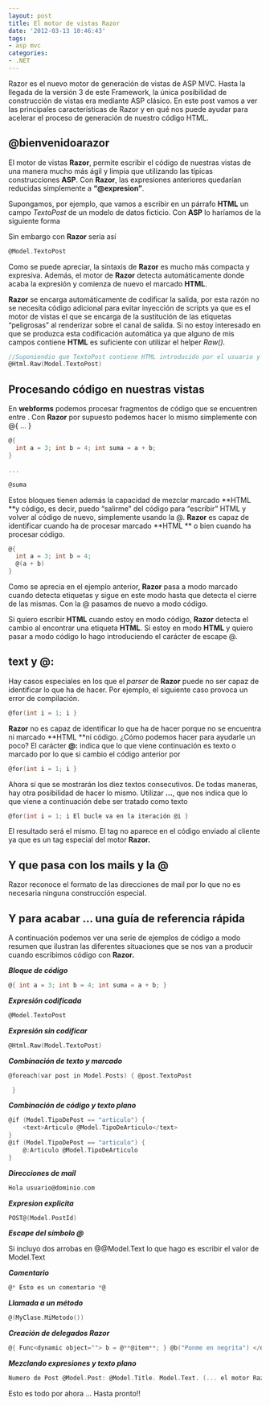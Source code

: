 ```yaml
---
layout: post
title: El motor de vistas Razor
date: '2012-03-13 10:46:43'
tags:
- asp mvc
categories:
- .NET
---
```



Razor es el nuevo motor de generación de vistas de ASP MVC. Hasta la llegada de la versión 3 de este Framework, la única posibilidad de construcción de vistas era mediante ASP clásico. En este post vamos a ver las principales características de Razor y en qué nos puede ayudar para acelerar el proceso de generación de nuestro código HTML.


## **@bienvenidoarazor**

El motor de vistas **Razor**, permite escribir el código de nuestras vistas de una manera mucho más ágil y limpia que utilizando las típicas construcciones **ASP**. Con **Razor**, las expresiones anteriores quedarían reducidas simplemente a **“@expresion”**.

Supongamos, por ejemplo, que vamos a escribir en un párrafo **HTML** un campo *Text*o*Post* de un modelo de datos ficticio. Con **ASP** lo haríamos de la siguiente forma

Sin embargo con **Razor** sería así

```c
@Model.TextoPost
```

Como se puede apreciar, la sintaxis de **Razor** es mucho más compacta y expresiva. Además, el motor de **Razor** detecta automáticamente donde acaba la expresión y comienza de nuevo el marcado **HTML**.

**Razor** se encarga automáticamente de codificar la salida, por esta razón no se necesita código adicional para evitar inyección de scripts ya que es el motor de vistas el que se encarga de la sustitución de las etiquetas “peligrosas” al renderizar sobre el canal de salida. Si no estoy interesado en que se produzca esta codificación automática ya que alguno de mis campos contiene **HTML** es suficiente con utilizar el helper *Raw().*

```c
//Suponiendio que TextoPost contiene HTML introducido por el usuario y generado mediante un editor. La siguiente intrucción evita que se codifique la salida.
@Html.Raw(Model.TextoPost)
```

## **Procesando código en nuestras vistas**

En **webforms** podemos procesar fragmentos de código que se encuentren entre . Con **Razor** por supuesto podemos hacer lo mismo simplemente con @{ … }

```c
@{
  int a = 3; int b = 4; int suma = a + b; 
} 

... 

@suma
```

Estos bloques tienen además la capacidad de mezclar marcado **HTML **y código, es decir, puedo “salirme” del código para “escribir” HTML y volver al código de nuevo, simplemente usando la @. **Razor** es capaz de identificar cuando ha de procesar marcado **HTML ** o bien cuando ha procesar código.

```c
@{ 
  int a = 3; int b = 4;  
  @(a + b)
}
```

Como se aprecia en el ejemplo anterior, **Razor** pasa a modo marcado cuando detecta etiquetas y sigue en este modo hasta que detecta el cierre de las mismas. Con la @ pasamos de nuevo a modo código.

Si quiero escribir **HTML** cuando estoy en modo código, **Razor** detecta el cambio al encontrar una etiqueta **HTML**. Si estoy en modo **HTML** y quiero pasar a modo código lo hago introduciendo el carácter de escape @.


## **text y @:**

Hay casos especiales en los que el *parser* de **Razor** puede no ser capaz de identificar lo que ha de hacer. Por ejemplo, el siguiente caso provoca un error de compilación.

```c
@for(int i = 1; i }
```

**Razor** no es capaz de identificar lo que ha de hacer porque no se encuentra ni marcado **HTML **ni código. ¿Cómo podemos hacer para ayudarle un poco? El carácter **@:** indica que lo que viene continuación es texto o marcado por lo que si cambio el código anterior por

```c
@for(int i = 1; i }
```

Ahora sí que se mostrarán los diez textos consecutivos. De todas maneras, hay otra posibilidad de hacer lo mismo. Utilizar **<text>…</text>**, que nos indica que lo que viene a continuación debe ser tratado como texto

```c
@for(int i = 1; i El bucle va en la iteración @i }
```

El resultado será el mismo. El tag no aparece en el código enviado al cliente ya que es un tag especial del motor **Razor.**


## **Y que pasa con los mails y la @**

Razor reconoce el formato de las direcciones de mail por lo que no es necesaria ninguna construcción especial.


## Y para acabar … una guía de referencia rápida

A continuación podemos ver una serie de ejemplos de código a modo resumen que ilustran las diferentes situaciones que se nos van a producir cuando escribimos código con **Razor.**

***Bloque de código***

```c
@{ int a = 3; int b = 4; int suma = a + b; }
```

***Expresión codificada***
```c
@Model.TextoPost
```
***Expresión sin codificar***

```c
@Html.Raw(Model.TextoPost)
```

***Combinación de texto y marcado***

```c
@foreach(var post in Model.Posts) { @post.TextoPost

 }
```

***Combinación de código y texto plano***

```c
@if (Model.TipoDePost == "articulo") { 
    <text>Articulo @Model.TipoDeArticulo</text> 
} 
@if (Model.TipoDePost == "articulo") { 
    @:Articulo @Model.TipoDeArticulo 
}
```

***Direcciones de mail***

```c
Hola usuario@dominio.com
```

***Expresion explicita***

```c
POST@(Model.PostId)
```

***Escape del símbolo @***

Si incluyo dos arrobas en @@Model.Text lo que hago es escribir el valor de Model.Text

***Comentario***

```c
@* Esto es un comentario *@
```

***Llamada a un método***

```c
@(MyClase.MiMetodo())
```

***Creación de delegados Razor***

```c
@{ Func<dynamic object=""> b = @**@item**; } @b("Ponme en negrita") </dynamic>
```

***Mezclando expresiones y texto plano***

```c
Numero de Post @Model.Post: @Model.Title. Model.Text. (... el motor Razor como se puede apreciar reconoce los ":" y el punto "." ...)
```

Esto es todo por ahora … Hasta pronto!!


